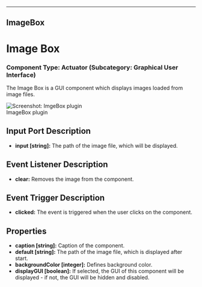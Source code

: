    
---
ImageBox
---

# Image Box

### Component Type: Actuator (Subcategory: Graphical User Interface)

The Image Box is a GUI component which displays images loaded from image files.

![Screenshot:
        ImgeBox plugin](img/ImageBox.jpg "Screenshot: ImageBox plugin")  
ImageBox plugin

## Input Port Description

*   **input \[string\]:** The path of the image file, which will be displayed.

## Event Listener Description

*   **clear:** Removes the image from the component.

## Event Trigger Description

*   **clicked:** The event is triggered when the user clicks on the component.  
    

## Properties

*   **caption \[string\]:** Caption of the component.
*   **default \[string\]:** The path of the image file, which is displayed after start.
*   **backgroundColor \[integer\]:** Defines background color.
*   **displayGUI \[boolean\]:** If selected, the GUI of this component will be displayed - if not, the GUI will be hidden and disabled.